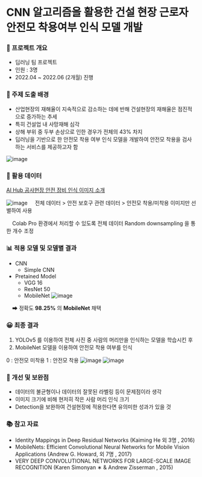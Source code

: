 # CNN 알고리즘을 활용한 건설 현장 근로자 안전모 착용여부 인식 모델 개발

### 📂 프로젝트 개요
- 딥러닝 팀 프로젝트
- 인원 : 3명
- 2022.04 ~ 2022.06 (2개월) 진행


  
### 📌 주제 도출 배경
- 산업현장의 재해율이 지속적으로 감소하는 데에 반해 건설현장의 재해율은 점진적으로 증가하는 추세
- 특히 건설업 내 사망재해 심각
- 상해 부위 중 두부 손상으로 인한 경우가 전체의 43% 차지
- 딥러닝을 기반으로 한 안전모 착용 여부 인식 모델을 개발하여 안전모 착용을 검사하는 서비스를 제공하고자 함


![image](https://github.com/nayeon1107/helmet_detection_project/assets/88521667/053cb36f-79fc-4e71-8090-1d3b6f83b6e0)


### 📃 활용 데이터
[AI Hub 공사현장 안전 장비 인식 이미지 소개](https://aihub.or.kr/aidata/33921)

![image](https://github.com/nayeon1107/helmet_detection_project/assets/88521667/d0229e9c-eca7-4426-af3c-f189b349700f)
&nbsp; &nbsp; 전체 데이터 > 안전 보호구 관련 데이터 > 안전모 착용/미착용 이미지만 선별하여 사용

&nbsp; &nbsp; Colab Pro 환경에서 처리할 수 있도록 전체 데이터 Random downsampling 을 통한 개수 조정


### 📊 적용 모델 및 모델별 결과
- CNN
  - Simple CNN
- Pretained Model
  - VGG 16
  - ResNet 50
  - MobileNet 
 ![image](https://github.com/nayeon1107/helmet_detection_project/assets/88521667/be5af3be-9f18-480b-b957-af3072a44a32)

&nbsp; &nbsp; ➡ 정확도 **98.25%** 의 **MobileNet** 채택



### 😀 최종 결과
1) YOLOv5 를 이용하여 전체 사진 중 사람의 머리만을 인식하는 모델을 학습시킨 후
2) MobileNet 모델을 이용하여 안전모 착용 여부를 인식

0 : 안전모 미착용
1 : 안전모 착용
![image](https://github.com/nayeon1107/helmet_detection_project/assets/88521667/908398b5-7898-41d5-9120-31393e31c314)
![image](https://github.com/nayeon1107/helmet_detection_project/assets/88521667/66df6cc2-cd0c-499d-820a-382b9515a873)


### 🔎 개선 및 보완점
- 데이터의 불균형이나 데이터의 잘못된 라벨링 등이 문제점이라 생각
- 이미지 크기에 비해 현저히 작은 사람 머리 인식 크기
- Detection을 보완하여 건설현장에 적용한다면 유의미한 성과가 있을 것
  

### 📚 참고 자료
- Identity Mappings in Deep Residual Networks (Kaiming He 외 3명 , 2016)
- MobileNets: Efficient Convolutional Neural Networks for Mobile Vision Applications (Andrew G. Howard, 외 7명 , 2017)
- VERY DEEP CONVOLUTIONAL NETWORKS FOR LARGE-SCALE IMAGE RECOGNITION (Karen Simonyan ∗ & Andrew Zisserman , 2015)

